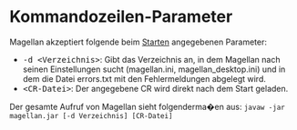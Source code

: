 # Kommandozeilen-Parameter

Magellan akzeptiert folgende beim [Starten](/de/faq#Kommandozeilenstart) angegebenen Parameter:

* <tt>-d &lt;Verzeichnis&gt;</tt>: Gibt das Verzeichnis an, in dem
    Magellan nach seinen Einstellungen sucht (magellan.ini,
    magellan_desktop.ini) und in dem die Datei errors.txt mit den
    Fehlermeldungen abgelegt wird.
* <tt>&lt;CR-Datei&gt;</tt>: Der angegebene CR wird direkt nach dem Start
    geladen.

Der gesamte Aufruf von Magellan sieht folgenderma�en aus: `javaw -jar magellan.jar [-d Verzeichnis] [CR-Datei]`
